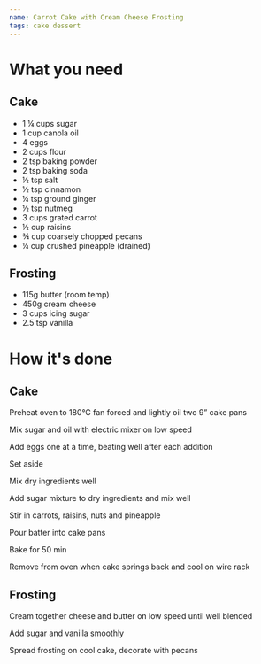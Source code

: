 ```yaml
---
name: Carrot Cake with Cream Cheese Frosting
tags: cake dessert
---
```


# What you need

## Cake
* 1 ¼ cups sugar
* 1 cup canola oil
* 4 eggs
* 2 cups flour
* 2 tsp baking powder
* 2 tsp baking soda
* ½ tsp salt
* ½ tsp cinnamon
* ¼ tsp ground ginger
* ½ tsp nutmeg
* 3 cups grated carrot
* ½ cup raisins
* ¾ cup coarsely chopped pecans
* ¼ cup crushed pineapple (drained)

## Frosting
* 115g butter (room temp)
* 450g cream cheese
* 3 cups icing sugar
* 2.5 tsp vanilla

# How it's done

## Cake

Preheat oven to 180°C fan forced and lightly oil two 9” cake pans

Mix sugar and oil with electric mixer on low speed

Add eggs one at a time, beating well after each addition

Set aside

Mix dry ingredients well

Add sugar mixture to dry ingredients and mix well

Stir in carrots, raisins, nuts and pineapple

Pour batter into cake pans

Bake for 50 min

Remove from oven when cake springs back and cool on wire rack

## Frosting

Cream together cheese and butter on low speed until well blended

Add sugar and vanilla smoothly

Spread frosting on cool cake, decorate with pecans
